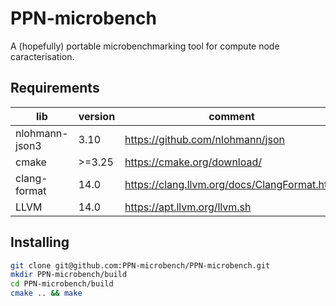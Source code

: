 # PPN-microbench

A (hopefully) portable microbenchmarking tool for compute node caracterisation.

## Requirements

| lib | version | comment |
|---|---|---|
| nlohmann-json3 | 3.10 | https://github.com/nlohmann/json |
| cmake | >=3.25 | https://cmake.org/download/ |
| clang-format | 14.0 | https://clang.llvm.org/docs/ClangFormat.html |
| LLVM | 14.0 | https://apt.llvm.org/llvm.sh |

## Installing

```sh
git clone git@github.com:PPN-microbench/PPN-microbench.git
mkdir PPN-microbench/build
cd PPN-microbench/build
cmake .. && make
```
